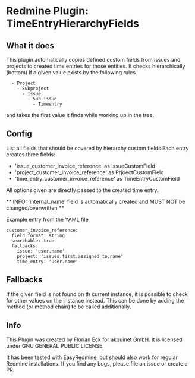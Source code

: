 # Redmine Plugin: TimeEntryHierarchyFields

## What it does

This plugin automatically copies defined custom fields from issues and projects to created time entries for those entities.
It checks hierarchically (bottom) if a given value exists by the following rules

```
  - Project
    - Subproject
      - Issue
        - Sub-issue
          - Timeentry
```

and takes the first value it finds while working up in the tree.

## Config

List all fields that should be covered by hierarchy custom fields
Each entry creates three fields:
  - 'issue_customer_invoice_reference' as IssueCustomField
  - 'project_customer_invoice_reference' as PrjoectCustomField
  - 'time_entry_customer_invoice_reference' as TimeEntryCustomField

All options given are directly passed to the created time entry.

** INFO: 'internal_name' field is automatically created and MUST NOT be changed/overwritten **

Example entry from the YAML file

```
customer_invoice_reference:
  field_format: string
  searchable: true
  fallbacks:
    issue: 'user.name'
    project: 'issues.first.assigned_to.name'
    time_entry: 'user.name'
```

## Fallbacks

If the given field is not found on th current instance, it is possible to check for other values on the instance instead. This can be done by adding the method (or method chain) 
to be called additionally.

## Info

This Plugin was created by Florian Eck for akquinet GmbH.
It is licensed under GNU GENERAL PUBLIC LICENSE.

It has been tested with EasyRedmine, but should also work for regular Redmine installations. If you find any bugs, please file an issue or create a PR.